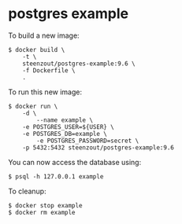 # postgres example

To build a new image:

```
$ docker build \
	-t \
	steenzout/postgres-example:9.6 \
	-f Dockerfile \
	.
```

To run this new image:

```
$ docker run \
	-d \
        --name example \
	-e POSTGRES_USER=${USER} \
	-e POSTGRES_DB=example \
        -e POSTGRES_PASSWORD=secret \
	-p 5432:5432 steenzout/postgres-example:9.6
```

You can now access the database using:

```
$ psql -h 127.0.0.1 example
```

To cleanup:

```
$ docker stop example
$ docker rm example
```

